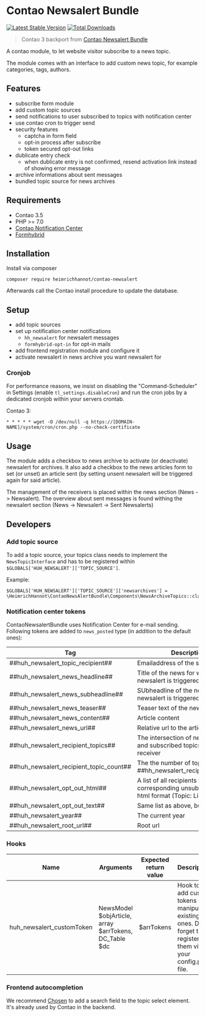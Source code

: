 # Contao Newsalert Bundle
[![Latest Stable Version](https://poser.pugx.org/heimrichhannot/contao-newsalert-bundle/v/stable)](https://packagist.org/packages/heimrichhannot/contao-newsalert-bundle)
[![Total Downloads](https://poser.pugx.org/heimrichhannot/contao-newsalert-bundle/downloads)](https://packagist.org/packages/heimrichhannot/contao-newsalert-bundle)

> Contao 3 backport from [Contao Newsalert Bundle](https://github.com/heimrichhannot/contao-newsalert-bundle)

A contao module, to let website visitor subscribe to a news topic.

The module comes with an interface to add custom news topic, for example categories, tags, authors.

## Features
* subscribe form module
* add custom topic sources
* send notifications to user subscribed to topics with notification center
* use contao cron to trigger send
* security features
    * captcha in form field
    * opt-in process after subscribe
    * token secured opt-out links
* dublicate entry check
    * when dublicate entry is not confirmed, resend activation link instead of showing error message
* archive informations about sent messages
* bundled topic source for news archives


## Requirements

* Contao 3.5
* PHP >= 7.0
* [Contao Notification Center](https://github.com/terminal42/contao-notification_center)
* [Formhybrid](https://github.com/heimrichhannot/contao-formhybrid)

## Installation

Install via composer

```
composer require heimrichhannot/contao-newsalert
```

Afterwards call the Contao install procedure to update the database.

## Setup

* add topic sources
* set up notification center notifications
    * `hh_newsalert` for newsalert messages
    * `formhybrid-opt-in` for opt-in mails
* add frontend registration module and configure it
* activate newsalert in news archive you want newsalert for

### Cronjob


For performance reasons, we insist on disabling the "Command-Scheduler" in Settings (enable `tl_settings.disableCron`) and run the cron jobs by a dedicated cronjob within your servers crontab.

Contao 3: 

```
* * * * * wget -O /dev/null -q https://[DOMAIN-NAME]/system/cron/cron.php --no-check-certificate
```

## Usage

The module adds a checkbox to news archive to activate (or deactivate) newsalert for archives. It also add a checkbox to the news articles form to set (or unset) an article sent (by setting unsent newsalert will be triggered again for said article).

The management of the receivers is placed within the news section (News -> Newsalert).
The overview about sent messages is found withing the newsalert section (News -> Newsalert -> Sent Newsalerts)

## Developers

### Add topic source

To add a topic source, your topics class needs to implement the `NewsTopicInterface` and has to be registered within `$GLOBALS['HUH_NEWSALERT']['TOPIC_SOURCE']`.

Example:

```
$GLOBALS['HUH_NEWSALERT']['TOPIC_SOURCE']['newsarchives'] = \HeimrichHannot\ContaoNewsAlertBundle\Components\NewsArchiveTopics::class;
```

### Notification center tokens
ContaoNewsalertBundle uses Notification Center for e-mail sending. Following tokens are added to `news_posted` type (in addition to the default ones): 

Tag                                   | Description
--------------------------------------|-----------
##huh_newsalert_topic_recipient##      | Emailaddress of the subscriber
##huh_newsalert_news_headline##        | Title of the news for which newsalert is triggered
##huh_newsalert_news_subheadline##     | SUbheadline of the news for which newsalert is triggered
##huh_newsalert_news_teaser##          | Teaser text of the news article
##huh_newsalert_news_content##         | Article content
##huh_newsalert_news_url##             | Relative url to the article
##huh_newsalert_recipient_topics##     | The intersection of news topics and subscribed topics of the receiver
##huh_newsalert_recipient_topic_count##| The the number of topics from ##hh_newsalert_recipient_topics##
##huh_newsalert_opt_out_html##         | A list of all recipients topics and the corresponding unsubscribe links in html format (Topic: Link)
##huh_newsalert_opt_out_text##         | Same list as above, but textonly
##huh_newsalert_year##                 | The current year
##huh_newsalert_root_url##             | Root url

### Hooks

Name                     | Arguments                                            | Expected return value | Description
-------------------------|------------------------------------------------------|-----------------------|------------
huh_newsalert_customToken |NewsModel $objArticle, array $arrTokens, DC_Table $dc | $arrTokens            | Hook to add custom tokens or manipulate existing ones. Don't forget to register them via your config.php file.

### Frontend autocompletion
We recommend [Chosen](https://harvesthq.github.io/chosen/) to add a search field to the topic select element. It's already used by Contao in the backend.